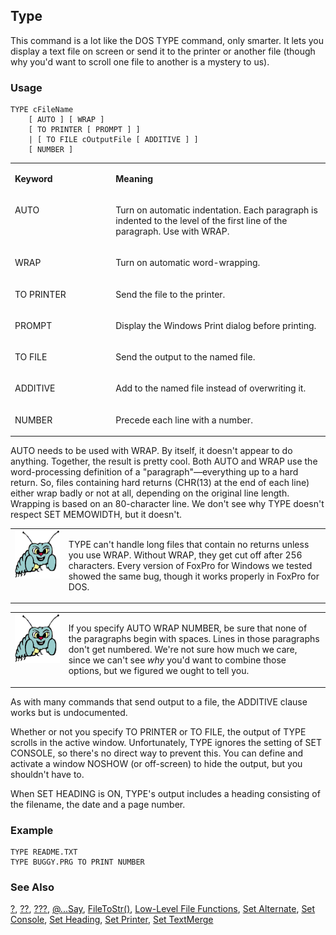 ## Type

This command is a lot like the DOS TYPE command, only smarter. It lets you display a text file on screen or send it to the printer or another file (though why you'd want to scroll one file to another is a mystery to us).

### Usage

```foxpro
TYPE cFileName
    [ AUTO ] [ WRAP ]
    [ TO PRINTER [ PROMPT ] ]
    | [ TO FILE cOutputFile [ ADDITIVE ] ]
    [ NUMBER ]
```
<table>
<tr>
  <td width="32%" valign="top">
  <p><b>Keyword</b></p>
  </td>
  <td width="68%" valign="top">
  <p><b>Meaning</b></p>
  </td>
 </tr>
<tr>
  <td width="32%" valign="top">
  <p>AUTO</p>
  </td>
  <td width="68%" valign="top">
  <p>Turn on automatic indentation. Each paragraph is indented to the level of the first line of the paragraph. Use with WRAP.</p>
  </td>
 </tr>
<tr>
  <td width="32%" valign="top">
  <p>WRAP</p>
  </td>
  <td width="68%" valign="top">
  <p>Turn on automatic word-wrapping.</p>
  </td>
 </tr>
<tr>
  <td width="32%" valign="top">
  <p>TO PRINTER</p>
  </td>
  <td width="68%" valign="top">
  <p>Send the file to the printer.</p>
  </td>
 </tr>
<tr>
  <td width="32%" valign="top">
  <p>PROMPT</p>
  </td>
  <td width="68%" valign="top">
  <p>Display the Windows Print dialog before printing.</p>
  </td>
 </tr>
<tr>
  <td width="32%" valign="top">
  <p>TO FILE</p>
  </td>
  <td width="68%" valign="top">
  <p>Send the output to the named file.</p>
  </td>
 </tr>
<tr>
  <td width="32%" valign="top">
  <p>ADDITIVE</p>
  </td>
  <td width="68%" valign="top">
  <p>Add to the named file instead of overwriting it.</p>
  </td>
 </tr>
<tr>
  <td width="32%" valign="top">
  <p>NUMBER</p>
  </td>
  <td width="68%" valign="top">
  <p>Precede each line with a number.</p>
  </td>
 </tr>
</table>

AUTO needs to be used with WRAP. By itself, it doesn't appear to do anything. Together, the result is pretty cool. Both AUTO and WRAP use the word-processing definition of a "paragraph"&mdash;everything up to a hard return. So, files containing hard returns (CHR(13) at the end of each line) either wrap badly or not at all, depending on the original line length. Wrapping is based on an 80-character line. We don't see why TYPE doesn't respect SET MEMOWIDTH, but it doesn't.

<table>
<tr>
  <td width="17%" valign="top">
<img width="95" height="77" src="bug.gif">
  </td>
  <td width="83%">
  <p>TYPE can't handle long files that contain no returns unless you use WRAP. Without WRAP, they get cut off after 256 characters. Every version of FoxPro for Windows we tested showed the same bug, though it works properly in FoxPro for DOS.</p>
  </td>
 </tr>
</table>

<table>
<tr>
  <td width="17%" valign="top">
<img width="95" height="78" src="bug.gif">
  </td>
  <td width="83%">
  <p>If you specify AUTO WRAP NUMBER, be sure that none of the paragraphs begin with spaces. Lines in those paragraphs don't get numbered. We're not sure how much we care, since we can't see <i>why</i> you'd want to combine those options, but we figured we ought to tell you. </p>
  </td>
 </tr>
</table>

As with many commands that send output to a file, the ADDITIVE clause works but is undocumented.

Whether or not you specify TO PRINTER or TO FILE, the output of TYPE scrolls in the active window. Unfortunately, TYPE ignores the setting of SET CONSOLE, so there's no direct way to prevent this. You can define and activate a window NOSHOW (or off-screen) to hide the output, but you shouldn't have to.

When SET HEADING is ON, TYPE's output includes a heading consisting of the filename, the date and a page number.

### Example

```foxpro
TYPE README.TXT
TYPE BUGGY.PRG TO PRINT NUMBER
```
### See Also

[?](s4g174.md), [??](s4g174.md), [???](s4g234.md), [@...Say](s4g175.md), [FileToStr()](s4g680.md), [Low-Level File Functions](s4g194.md), [Set Alternate](s4g169.md), [Set Console](s4g148.md), [Set Heading](s4g109.md), [Set Printer](s4g146.md), [Set TextMerge](s4g161.md)